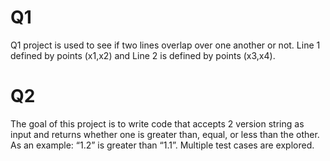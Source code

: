 # Q1

Q1 project is used to see if two lines overlap over one another or not. Line 1 defined by points (x1,x2) and Line 2 is defined by points (x3,x4). 

# Q2

The goal of this project is to write code that accepts 2 version string as input and returns whether one is greater than, equal, or less than the other. As an example: “1.2” is greater than “1.1”. Multiple test cases are explored.
